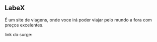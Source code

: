 ## LabeX ##

É um site de viagens, onde voce irá poder viajar pelo mundo a fora com preços excelentes.

link do surge: 


